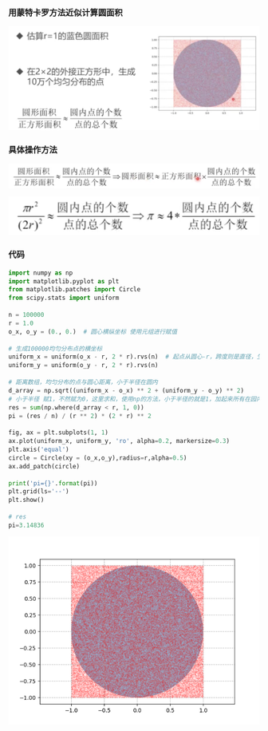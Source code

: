 ### 用蒙特卡罗方法近似计算圆面积

![image-20230405171549149](%E7%94%A8%E8%92%99%E7%89%B9%E5%8D%A1%E7%BD%97%E6%96%B9%E6%B3%95%E8%BF%91%E4%BC%BC%E8%AE%A1%E7%AE%97%E5%9C%86%E9%9D%A2%E7%A7%AF.assets/image-20230405171549149.png)

### 具体操作方法

![image-20230405171614757](%E7%94%A8%E8%92%99%E7%89%B9%E5%8D%A1%E7%BD%97%E6%96%B9%E6%B3%95%E8%BF%91%E4%BC%BC%E8%AE%A1%E7%AE%97%E5%9C%86%E9%9D%A2%E7%A7%AF.assets/image-20230405171614757.png)

![image-20230405171629187](%E7%94%A8%E8%92%99%E7%89%B9%E5%8D%A1%E7%BD%97%E6%96%B9%E6%B3%95%E8%BF%91%E4%BC%BC%E8%AE%A1%E7%AE%97%E5%9C%86%E9%9D%A2%E7%A7%AF.assets/image-20230405171629187.png)

### 代码

```python
import numpy as np
import matplotlib.pyplot as plt
from matplotlib.patches import Circle
from scipy.stats import uniform

n = 100000
r = 1.0
o_x, o_y = (0., 0.)  # 圆心横纵坐标 使用元组进行赋值

# 生成100000均匀分布点的横坐标
uniform_x = uniform(o_x - r, 2 * r).rvs(n)  # 起点从圆心-r，跨度则是直径，生成100000个
uniform_y = uniform(o_y - r, 2 * r).rvs(n)

# 距离数组，均匀分布的点与圆心距离，小于半径在圆内
d_array = np.sqrt((uniform_x - o_x) ** 2 + (uniform_y - o_y) ** 2)
# 小于半径 赋1，不然赋为0，这里求和，使用np的方法，小于半径的就是1，加起来所有在园内的点个数
res = sum(np.where(d_array < r, 1, 0))
pi = (res / n) / (r ** 2) * (2 * r) ** 2

fig, ax = plt.subplots(1, 1)
ax.plot(uniform_x, uniform_y, 'ro', alpha=0.2, markersize=0.3)
plt.axis('equal')
circle = Circle(xy = (o_x,o_y),radius=r,alpha=0.5)
ax.add_patch(circle)

print('pi={}'.format(pi))
plt.grid(ls='--')
plt.show()

# res
pi=3.14836
```

![image-20230406173519376](%E7%94%A8%E8%92%99%E7%89%B9%E5%8D%A1%E7%BD%97%E6%96%B9%E6%B3%95%E8%BF%91%E4%BC%BC%E8%AE%A1%E7%AE%97%E5%9C%86%E9%9D%A2%E7%A7%AF.assets/image-20230406173519376.png)